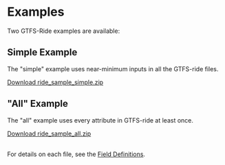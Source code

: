 # Examples

Two GTFS-Ride examples are available:

## Simple Example
The "simple" example uses near-minimum inputs in all the GTFS-ride files.

<a href="https://github.com/ODOT-PTS/GTFS-ride/raw/master/spec/en/examples/ride_sample_simple.zip" class="button button--primary">Download ride_sample_simple.zip</a>

## "All" Example
The "all" example uses every attribute in GTFS-ride at least once. 

<a href="https://github.com/ODOT-PTS/GTFS-ride/raw/master/spec/en/examples/ride_sample_all.zip" class="button button--primary">Download ride_sample_all.zip</a>
<br /><br />

For details on each file, see the [Field Definitions](/specification/#field-definitions).
